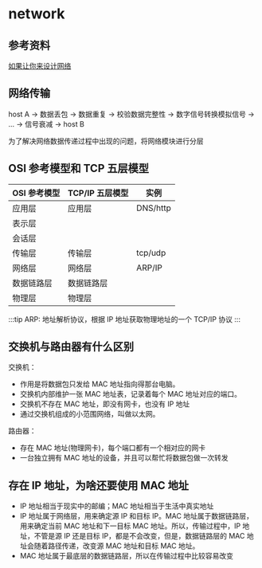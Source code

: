 # network

## 参考资料

[如果让你来设计网络](https://mp.weixin.qq.com/s/jiPMUk6zUdOY6eKxAjNDbQ)

## 网络传输

host A -> 数据丢包 -> 数据重复 -> 校验数据完整性 -> 数字信号转换模拟信号 -> ... -> 信号衰减 -> host B

为了解决网络数据传递过程中出现的问题，将网络模块进行分层

## OSI 参考模型和 TCP 五层模型

| OSI 参考模型 | TCP/IP 五层模型 | 实例     |
| ------------ | --------------- | -------- |
| 应用层       | 应用层          | DNS/http |
| 表示层       |                 |          |
| 会话层       |                 |          |
| 传输层       | 传输层          | tcp/udp  |
| 网络层       | 网络层          | ARP/IP   |
| 数据链路层   | 数据链路层      |          |
| 物理层       | 物理层          |          |

:::tip
ARP: 地址解析协议，根据 IP 地址获取物理地址的一个 TCP/IP 协议
:::

## 交换机与路由器有什么区别

交换机：

- 作用是将数据包只发给 MAC 地址指向得那台电脑。
- 交换机内部维护一张 MAC 地址表，记录着每个 MAC 地址对应的端口。
- 交换机不存在 MAC 地址，即没有网卡，也没有 IP 地址
- 通过交换机组成的小范围网络，叫做以太网。

路由器：

- 存在 MAC 地址(物理网卡)，每个端口都有一个相对应的网卡
- 一台独立拥有 MAC 地址的设备，并且可以帮忙将数据包做一次转发

## 存在 IP 地址，为啥还要使用 MAC 地址

- IP 地址相当于现实中的邮编；MAC 地址相当于生活中真实地址
- IP 地址属于网络层，用来确定源 IP 和目标 IP。MAC 地址属于数据链路层，用来确定当前 MAC 地址和下一目标 MAC 地址。所以，传输过程中，IP 地址，不管是源 IP 还是目标 IP，都是不会改变，但是，数据链路层的 MAC 地址会随着路径传递，改变源 MAC 地址和目标 MAC 地址。
- MAC 地址属于最底层的数据链路层，所以在传输过程中比较容易改变
